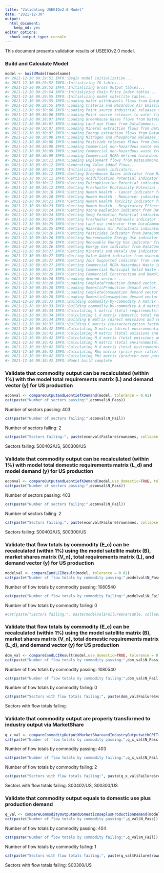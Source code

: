 ```yaml
---
title: "Validating USEEIOv2.0 Model"
date: "2021-12-30"
output:
  html_document:
    keep_md: yes
editor_options: 
  chunk_output_type: console
---
```


This document presents validation results of USEEIOv2.0 model.

### Build and Calculate Model

```r
model <- buildModel(modelname)
#> 2021-12-30 09:29:51 INFO::Begin model initialization...
#> 2021-12-30 09:29:52 INFO::Initializing IO tables...
#> 2021-12-30 09:29:52 INFO::Initializing Gross Output tables...
#> 2021-12-30 09:29:54 INFO::Initializing Chain Price Index tables...
#> 2021-12-30 09:29:55 INFO::Initializing model satellite tables...
#> 2021-12-30 09:29:55 INFO::Loading Water withdrawals flows from DataCommons...
#> 2021-12-30 09:29:55 INFO::Loading Criteria and Hazardous Air Emissions flows from DataCommons...
#> 2021-12-30 09:30:06 INFO::Loading Point source industrial releases to ground flows from DataCommons...
#> 2021-12-30 09:30:06 INFO::Loading Point source releases to water flows from DataCommons...
#> 2021-12-30 09:30:07 INFO::Loading Greenhouse Gases flows from DataCommons...
#> 2021-12-30 09:30:07 INFO::Loading Land use flows from DataCommons...
#> 2021-12-30 09:30:07 INFO::Loading Mineral extraction flows from DataCommons...
#> 2021-12-30 09:30:07 INFO::Loading Energy extraction flows from DataCommons...
#> 2021-12-30 09:30:08 INFO::Loading Nitrogen and Phosphorus Releases from Agriculture flows from DataCommons...
#> 2021-12-30 09:30:08 INFO::Loading Pesticide releases flows from DataCommons...
#> 2021-12-30 09:30:08 INFO::Loading Commercial non-hazardous waste excluding construction activities flows from DataCommons...
#> 2021-12-30 09:30:09 INFO::Loading Commercial non-hazardous waste from construction activities flows from DataCommons...
#> 2021-12-30 09:30:09 INFO::Loading Commercial RCRA-defined hazardous waste flows from DataCommons...
#> 2021-12-30 09:30:11 INFO::Loading Employment flows from DataCommons...
#> 2021-12-30 09:30:12 INFO::Generating Value Added flows...
#> 2021-12-30 09:30:12 INFO::Initializing model indicators...
#> 2021-12-30 09:30:12 INFO::Getting Greenhouse Gases indicator from DataCommons...
#> 2021-12-30 09:30:12 INFO::Getting Acidification Potential indicator from DataCommons...
#> 2021-12-30 09:30:12 INFO::Getting Eutrophication Potential indicator from DataCommons...
#> 2021-12-30 09:30:12 INFO::Getting Freshwater Ecotoxicity Potential indicator from DataCommons...
#> 2021-12-30 09:30:18 INFO::Getting Human Health - Cancer indicator from DataCommons...
#> 2021-12-30 09:30:20 INFO::Getting Human Health - Noncancer indicator from DataCommons...
#> 2021-12-30 09:30:21 INFO::Getting Human Health Toxicity indicator from DataCommons...
#> 2021-12-30 09:30:23 INFO::Getting Human Health - Respiratory Effects indicator from DataCommons...
#> 2021-12-30 09:30:24 INFO::Getting Ozone Depletion indicator from DataCommons...
#> 2021-12-30 09:30:24 INFO::Getting Smog Formation Potential indicator from DataCommons...
#> 2021-12-30 09:30:25 INFO::Getting Freshwater withdrawals indicator from DataCommons...
#> 2021-12-30 09:30:25 INFO::Getting Land use indicator from DataCommons...
#> 2021-12-30 09:30:25 INFO::Getting Hazardous Air Pollutants indicator from DataCommons...
#> 2021-12-30 09:30:26 INFO::Getting Pesticides indicator from DataCommons...
#> 2021-12-30 09:30:26 INFO::Getting Nonrenewable Energy Use indicator from DataCommons...
#> 2021-12-30 09:30:26 INFO::Getting Renewable Energy Use indicator from DataCommons...
#> 2021-12-30 09:30:26 INFO::Getting Energy Use indicator from DataCommons...
#> 2021-12-30 09:30:27 INFO::Getting Minerals and Metals Use indicator from DataCommons...
#> 2021-12-30 09:30:27 INFO::Getting Value Added indicator from useeior...
#> 2021-12-30 09:30:27 INFO::Getting Jobs Supported indicator from useeior...
#> 2021-12-30 09:30:27 INFO::Getting Commercial RCRA Hazardous Waste indicator from useeior...
#> 2021-12-30 09:30:27 INFO::Getting Commercial Municipal Solid Waste indicator from useeior...
#> 2021-12-30 09:30:28 INFO::Getting Commercial Construction and Demolition Debris indicator from useeior...
#> 2021-12-30 09:30:28 INFO::Loading demand vectors ...
#> 2021-12-30 09:30:28 INFO::Loading CompleteProduction demand vector...
#> 2021-12-30 09:30:28 INFO::Loading DomesticProduction demand vector...
#> 2021-12-30 09:30:28 INFO::Loading CompleteConsumption demand vector...
#> 2021-12-30 09:30:28 INFO::Loading DomesticConsumption demand vector...
#> 2021-12-30 09:30:33 INFO::Building commodity-by-commodity A matrix (direct requirements)...
#> 2021-12-30 09:30:33 INFO::Building commodity-by-commodity A_d matrix (domestic direct requirements)...
#> 2021-12-30 09:30:34 INFO::Calculating L matrix (total requirements)...
#> 2021-12-30 09:30:34 INFO::Calculating L_d matrix (domestic total requirements)...
#> 2021-12-30 09:30:34 INFO::Building B matrix (direct emissions and resource use per dollar)...
#> 2021-12-30 09:30:37 INFO::Building C matrix (characterization factors for model indicators)...
#> 2021-12-30 09:30:42 INFO::Calculating D matrix (direct environmental impacts per dollar)...
#> 2021-12-30 09:30:42 INFO::Calculating M matrix (total emissions and resource use per dollar)...
#> 2021-12-30 09:30:42 INFO::Calculating M_d matrix (total emissions and resource use per dollar from domestic activity)...
#> 2021-12-30 09:30:42 INFO::Calculating N matrix (total environmental impacts per dollar)...
#> 2021-12-30 09:30:42 INFO::Calculating N_d matrix (total environmental impacts per dollar from domestic activity)...
#> 2021-12-30 09:30:42 INFO::Calculating Rho matrix (price year ratio)...
#> 2021-12-30 09:30:42 INFO::Calculating Phi matrix (producer over purchaser price ratio)...
#> 2021-12-30 09:30:42 INFO::Model build complete.
```

### Validate that commodity output can be recalculated (within 1%) with the model total requirements matrix (L) and demand vector (y) for US production

```r
econval <- compareOutputandLeontiefXDemand(model, tolerance = 0.01)
cat(paste("Number of sectors passing:",econval$N_Pass))
```

Number of sectors passing: 403

```r
cat(paste("Number of sectors failing:",econval$N_Fail))
```

Number of sectors failing: 2

```r
cat(paste("Sectors failing:", paste(econval$Failure$rownames, collapse = ", ")))
```

Sectors failing: S00402/US, S00300/US

### Validate that commodity output can be recalculated (within 1%) with model total domestic requirements matrix (L_d) and model demand (y) for US production

```r
econval <- compareOutputandLeontiefXDemand(model,use_domestic=TRUE, tolerance = 0.01)
cat(paste("Number of sectors passing:",econval$N_Pass))
```

Number of sectors passing: 403

```r
cat(paste("Number of sectors failing:",econval$N_Fail))
```

Number of sectors failing: 2

```r
cat(paste("Sectors failing:", paste(econval$Failure$rownames, collapse = ", ")))
```

Sectors failing: S00402/US, S00300/US

### Validate that flow totals by commodity (E_c) can be recalculated (within 1%) using the model satellite matrix (B), market shares matrix (V_n), total requirements matrix (L), and demand vector (y) for US production 

```r
modelval <- compareEandLCIResult(model, tolerance = 0.01)
cat(paste("Number of flow totals by commodity passing:",modelval$N_Pass))
```

Number of flow totals by commodity passing: 1080540

```r
cat(paste("Number of flow totals by commodity failing:",modelval$N_Fail))
```

Number of flow totals by commodity failing: 0

```r
#cat(paste("Sectors failing:", paste(modelval$Failure$variable, collapse = ", ")))
```

### Validate that flow totals by commodity (E_c) can be recalculated (within 1%) using the model satellite matrix (B), market shares matrix (V_n), total domestic requirements matrix (L_d), and demand vector (y) for US production

```r
dom_val <- compareEandLCIResult(model,use_domestic=TRUE, tolerance = 0.01)
cat(paste("Number of flow totals by commodity passing:",dom_val$N_Pass))
```

Number of flow totals by commodity passing: 1080540

```r
cat(paste("Number of flow totals by commodity failing:",dom_val$N_Fail))
```

Number of flow totals by commodity failing: 0

```r
cat(paste("Sectors with flow totals failing:", paste(dom_val$Failure$variable, collapse = ", ")))
```

Sectors with flow totals failing: 

### Validate that commodity output are properly transformed to industry output via MarketShare

```r
q_x_val <- compareCommodityOutputXMarketShareandIndustryOutputwithCPITransformation(model, tolerance = 0.01)
cat(paste("Number of flow totals by commodity passing:",q_x_val$N_Pass))
```

Number of flow totals by commodity passing: 403

```r
cat(paste("Number of flow totals by commodity failing:",q_x_val$N_Fail))
```

Number of flow totals by commodity failing: 2

```r
cat(paste("Sectors with flow totals failing:", paste(q_x_val$Failure$rownames, collapse = ", ")))
```

Sectors with flow totals failing: S00402/US, S00300/US

### Validate that commodity output equals to domestic use plus production demand

```r
q_val <- compareCommodityOutputandDomesticUseplusProductionDemand(model, tolerance = 0.01)
cat(paste("Number of flow totals by commodity passing:",q_val$N_Pass))
```

Number of flow totals by commodity passing: 404

```r
cat(paste("Number of flow totals by commodity failing:",q_val$N_Fail))
```

Number of flow totals by commodity failing: 1

```r
cat(paste("Sectors with flow totals failing:", paste(q_val$Failure$rownames, collapse = ", ")))
```

Sectors with flow totals failing: S00300/US
